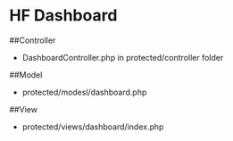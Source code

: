 # HF Dashboard

##Controller
* DashboardController.php in protected/controller folder

##Model
* protected/modesl/dashboard.php

##View
* protected/views/dashboard/index.php
